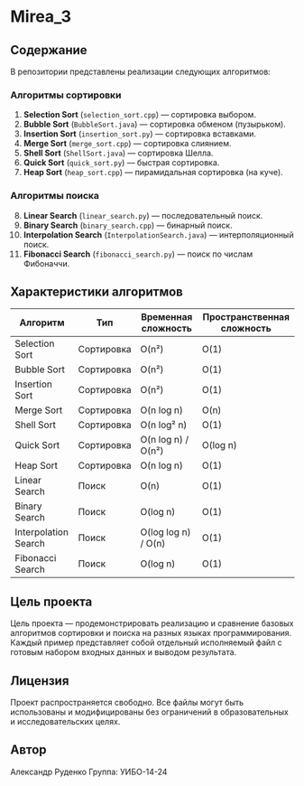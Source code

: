 # Mirea_3
## Содержание
В репозитории представлены реализации следующих алгоритмов:

### Алгоритмы сортировки
1. **Selection Sort** (`selection_sort.cpp`) — сортировка выбором.  
2. **Bubble Sort** (`BubbleSort.java`) — сортировка обменом (пузырьком).  
3. **Insertion Sort** (`insertion_sort.py`) — сортировка вставками.  
4. **Merge Sort** (`merge_sort.cpp`) — сортировка слиянием.  
5. **Shell Sort** (`ShellSort.java`) — сортировка Шелла.  
6. **Quick Sort** (`quick_sort.py`) — быстрая сортировка.  
7. **Heap Sort** (`heap_sort.cpp`) — пирамидальная сортировка (на куче).

### Алгоритмы поиска
8. **Linear Search** (`linear_search.py`) — последовательный поиск.  
9. **Binary Search** (`binary_search.cpp`) — бинарный поиск.  
10. **Interpolation Search** (`InterpolationSearch.java`) — интерполяционный поиск.  
11. **Fibonacci Search** (`fibonacci_search.py`) — поиск по числам Фибоначчи.

## Характеристики алгоритмов
| Алгоритм | Тип | Временная сложность | Пространственная сложность |
|-----------|------|--------------------|-----------------------------|
| Selection Sort | Сортировка | O(n²) | O(1) |
| Bubble Sort | Сортировка | O(n²) | O(1) |
| Insertion Sort | Сортировка | O(n²) | O(1) |
| Merge Sort | Сортировка | O(n log n) | O(n) |
| Shell Sort | Сортировка | O(n log² n) | O(1) |
| Quick Sort | Сортировка | O(n log n) / O(n²) | O(log n) |
| Heap Sort | Сортировка | O(n log n) | O(1) |
| Linear Search | Поиск | O(n) | O(1) |
| Binary Search | Поиск | O(log n) | O(1) |
| Interpolation Search | Поиск | O(log log n) / O(n) | O(1) |
| Fibonacci Search | Поиск | O(log n) | O(1) |

## Цель проекта
Цель проекта — продемонстрировать реализацию и сравнение базовых алгоритмов сортировки и поиска на разных языках программирования.  
Каждый пример представляет собой отдельный исполняемый файл с готовым набором входных данных и выводом результата.

## Лицензия
Проект распространяется свободно. Все файлы могут быть использованы и модифицированы без ограничений в образовательных и исследовательских целях.

## Автор
Александр Руденко  Группа: УИБО-14-24

